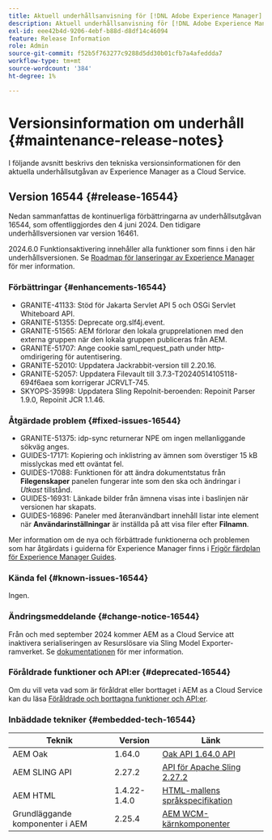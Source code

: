 ```yaml
---
title: Aktuell underhållsanvisning för [!DNL Adobe Experience Manager] as a Cloud Service.
description: Aktuell underhållsanvisning för [!DNL Adobe Experience Manager] as a Cloud Service.
exl-id: eee42b4d-9206-4ebf-b88d-d8df14c46094
feature: Release Information
role: Admin
source-git-commit: f52b5f763277c9288d5dd30b01cfb7a4afeddda7
workflow-type: tm+mt
source-wordcount: '384'
ht-degree: 1%

---
```


# Versionsinformation om underhåll {#maintenance-release-notes}

I följande avsnitt beskrivs den tekniska versionsinformationen för den aktuella underhållsutgåvan av Experience Manager as a Cloud Service.

## Version 16544 {#release-16544}

Nedan sammanfattas de kontinuerliga förbättringarna av underhållsutgåvan 16544, som offentliggjordes den 4 juni 2024. Den tidigare underhållsversionen var version 16461.

2024.6.0 Funktionsaktivering innehåller alla funktioner som finns i den här underhållsversionen. Se [Roadmap för lanseringar av Experience Manager](https://experienceleague.adobe.com/en/docs/experience-manager-release-information/aem-release-updates/update-releases-roadmap) för mer information.

### Förbättringar {#enhancements-16544}

* GRANITE-41133: Stöd för Jakarta Servlet API 5 och OSGi Servlet Whiteboard API.
* GRANITE-51355: Deprecate org.slf4j.event.
* GRANITE-51565: AEM förlorar den lokala grupprelationen med den externa gruppen när den lokala gruppen publiceras från AEM.
* GRANITE-51707: Ange cookie saml_request_path under http-omdirigering för autentisering.
* GRANITE-52010: Uppdatera Jackrabbit-version till 2.20.16.
* GRANITE-52057: Uppdatera Filevault till 3.7.3-T20240514105118-694f6aea som korrigerar JCRVLT-745.
* SKYOPS-35998: Uppdatera Sling RepoInit-beroenden: Repoinit Parser 1.9.0, Repoinit JCR 1.1.46.

### Åtgärdade problem {#fixed-issues-16544}

* GRANITE-51375: idp-sync returnerar NPE om ingen mellanliggande sökväg anges.
* GUIDES-17171: Kopiering och inklistring av ämnen som överstiger 15 kB misslyckas med ett oväntat fel.
* GUIDES-17088: Funktionen för att ändra dokumentstatus från **Filegenskaper** panelen fungerar inte som den ska och ändringar i *Utkast* tillstånd.
* GUIDES-16931: Länkade bilder från ämnena visas inte i baslinjen när versionen har skapats.
* GUIDES-16896: Paneler med återanvändbart innehåll listar inte element när **Användarinställningar** är inställda på att visa filer efter **Filnamn**.

Mer information om de nya och förbättrade funktionerna och problemen som har åtgärdats i guiderna för Experience Manager finns i [Frigör färdplan för Experience Manager Guides](https://experienceleague.adobe.com/en/docs/experience-manager-guides/using/release-info/aem-guides-releases-roadmap).

### Kända fel {#known-issues-16544}

Ingen.

### Ändringsmeddelande {#change-notice-16544}

Från och med september 2024 kommer AEM as a Cloud Service att inaktivera serialiseringen av Resurslösare via Sling Model Exporter-ramverket. Se [dokumentationen](https://experienceleague.adobe.com/en/docs/experience-manager-cloud-service/content/implementing/developing/hybrid/disallow-the-serialization-of-resourceresolvers-via-sling-model-exporter) för mer information.

### Föråldrade funktioner och API:er {#deprecated-16544}

Om du vill veta vad som är föråldrat eller borttaget i AEM as a Cloud Service kan du läsa [Föråldrade och borttagna funktioner och API:er](/help/release-notes/deprecated-removed-features.md).

### Inbäddade tekniker {#embedded-tech-16544}

| Teknik | Version | Länk |
|---|---|---|
| AEM Oak | 1.64.0 | [Oak API 1.64.0 API](https://www.javadoc.io/doc/org.apache.jackrabbit/oak-api/1.64.0/index.html) |
| AEM SLING API | 2.27.2 | [API för Apache Sling 2.27.2](https://www.javadoc.io/doc/org.apache.sling/org.apache.sling.api/latest/index.html) |
| AEM HTML | 1.4.22-1.4.0 | [HTML-mallens språkspecifikation](https://github.com/adobe/htl-spec) |
| Grundläggande komponenter i AEM | 2.25.4 | [AEM WCM-kärnkomponenter](https://github.com/adobe/aem-core-wcm-components) |

